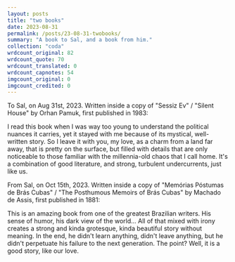 ```yaml
---
layout: posts
title: "two books"
date: 2023-08-31
permalink: /posts/23-08-31-twobooks/
summary: "A book to Sal, and a book from him."
collection: "coda"
wrdcount_original: 82
wrdcount_quote: 70
wrdcount_translated: 0
wrdcount_capnotes: 54
imgcount_original: 0
imgcount_credited: 0
---
```

<span class="text-body-credit">To Sal, on Aug 31st, 2023. Written inside a copy of "Sessiz Ev" / "Silent House" by Orhan Pamuk, first published in 1983:</span>

<div class="left-line">
I read this book when I was way too young to understand the political nuances it carries, yet it stayed with me because of its mystical, well-written story. So I leave it with you, my love, as a charm from a land far away, that is pretty on the surface, but filled with details that are only noticeable to those familiar with the millennia-old chaos that I call home. It's a combination of good literature, and strong, turbulent undercurrents, just like us.
</div>

<span class="text-body-credit">From Sal, on Oct 15th, 2023. Written inside a copy of "Memórias Póstumas de Brás Cubas" / "The Posthumous Memoirs of Brás Cubas" by Machado de Assis, first published in 1881:</span>

<div class="left-line">
<span class="text-body-quote">This is an amazing book from one of the greatest Brazilian writers. His sense of humor, his dark view of the world... All of that mixed with irony creates a strong and kinda grotesque, kinda beautiful story without meaning. In the end, he didn't learn anything, didn't leave anything, but he didn't perpetuate his failure to the next generation. The point? Well, it is a good story, like our love.</span>
</div>
